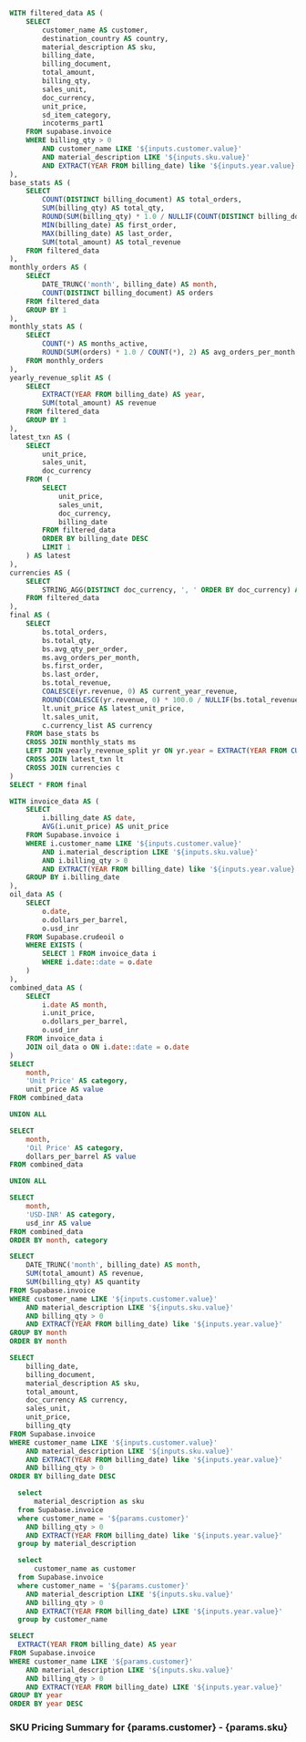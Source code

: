 ```sql sku_summary
WITH filtered_data AS (
    SELECT
        customer_name AS customer,
        destination_country AS country,
        material_description AS sku,
        billing_date,
        billing_document,
        total_amount,
        billing_qty,
        sales_unit,
        doc_currency,
        unit_price,
        sd_item_category,
        incoterms_part1
    FROM supabase.invoice
    WHERE billing_qty > 0
        AND customer_name LIKE '${inputs.customer.value}'
        AND material_description LIKE '${inputs.sku.value}'
        AND EXTRACT(YEAR FROM billing_date) like '${inputs.year.value}' 
),
base_stats AS (
    SELECT
        COUNT(DISTINCT billing_document) AS total_orders,
        SUM(billing_qty) AS total_qty,
        ROUND(SUM(billing_qty) * 1.0 / NULLIF(COUNT(DISTINCT billing_document), 0), 2) AS avg_qty_per_order,
        MIN(billing_date) AS first_order,
        MAX(billing_date) AS last_order,
        SUM(total_amount) AS total_revenue
    FROM filtered_data
),
monthly_orders AS (
    SELECT
        DATE_TRUNC('month', billing_date) AS month,
        COUNT(DISTINCT billing_document) AS orders
    FROM filtered_data
    GROUP BY 1
),
monthly_stats AS (
    SELECT
        COUNT(*) AS months_active,
        ROUND(SUM(orders) * 1.0 / COUNT(*), 2) AS avg_orders_per_month
    FROM monthly_orders
),
yearly_revenue_split AS (
    SELECT
        EXTRACT(YEAR FROM billing_date) AS year,
        SUM(total_amount) AS revenue
    FROM filtered_data
    GROUP BY 1
),
latest_txn AS (
    SELECT
        unit_price,
        sales_unit,
        doc_currency
    FROM (
        SELECT
            unit_price,
            sales_unit,
            doc_currency,
            billing_date
        FROM filtered_data
        ORDER BY billing_date DESC
        LIMIT 1
    ) AS latest
),
currencies AS (
    SELECT
        STRING_AGG(DISTINCT doc_currency, ', ' ORDER BY doc_currency) AS currency_list
    FROM filtered_data
),
final AS (
    SELECT
        bs.total_orders,
        bs.total_qty,
        bs.avg_qty_per_order,
        ms.avg_orders_per_month,
        bs.first_order,
        bs.last_order,
        bs.total_revenue,
        COALESCE(yr.revenue, 0) AS current_year_revenue,
        ROUND(COALESCE(yr.revenue, 0) * 100.0 / NULLIF(bs.total_revenue, 0), 2) AS current_year_share,
        lt.unit_price AS latest_unit_price,
        lt.sales_unit,
        c.currency_list AS currency
    FROM base_stats bs
    CROSS JOIN monthly_stats ms
    LEFT JOIN yearly_revenue_split yr ON yr.year = EXTRACT(YEAR FROM CURRENT_DATE)
    CROSS JOIN latest_txn lt
    CROSS JOIN currencies c
)
SELECT * FROM final
```



```sql sku_price_oil_price
WITH invoice_data AS (
    SELECT
        i.billing_date AS date,
        AVG(i.unit_price) AS unit_price
    FROM Supabase.invoice i
    WHERE i.customer_name LIKE '${inputs.customer.value}'
        AND i.material_description LIKE '${inputs.sku.value}'
        AND i.billing_qty > 0
        AND EXTRACT(YEAR FROM billing_date) like '${inputs.year.value}'
    GROUP BY i.billing_date
),
oil_data AS (
    SELECT 
        o.date,
        o.dollars_per_barrel,
        o.usd_inr
    FROM Supabase.crudeoil o
    WHERE EXISTS (
        SELECT 1 FROM invoice_data i
        WHERE i.date::date = o.date
    )
),
combined_data AS (
    SELECT
        i.date AS month,
        i.unit_price,
        o.dollars_per_barrel,
        o.usd_inr
    FROM invoice_data i
    JOIN oil_data o ON i.date::date = o.date
)
SELECT 
    month,
    'Unit Price' AS category,
    unit_price AS value
FROM combined_data

UNION ALL

SELECT 
    month,
    'Oil Price' AS category,
    dollars_per_barrel AS value
FROM combined_data

UNION ALL

SELECT 
    month,
    'USD-INR' AS category,
    usd_inr AS value
FROM combined_data
ORDER BY month, category
```

```sql revenue_and_quantity_over_time
SELECT
    DATE_TRUNC('month', billing_date) AS month,
    SUM(total_amount) AS revenue,
    SUM(billing_qty) AS quantity
FROM Supabase.invoice
WHERE customer_name LIKE '${inputs.customer.value}'
    AND material_description LIKE '${inputs.sku.value}'
    AND billing_qty > 0
    AND EXTRACT(YEAR FROM billing_date) like '${inputs.year.value}'
GROUP BY month
ORDER BY month
```

```sql sku_price_changes_by_customer
SELECT
    billing_date,
    billing_document,
    material_description AS sku,
    total_amount,
    doc_currency AS currency,
    sales_unit,
    unit_price,
    billing_qty
FROM Supabase.invoice
WHERE customer_name LIKE '${inputs.customer.value}'
    AND material_description LIKE '${inputs.sku.value}'
    AND EXTRACT(YEAR FROM billing_date) like '${inputs.year.value}'
    AND billing_qty > 0
ORDER BY billing_date DESC
```


```sql sku
  select
      material_description as sku
  from Supabase.invoice
  where customer_name = '${params.customer}'
    AND billing_qty > 0
    AND EXTRACT(YEAR FROM billing_date) like '${inputs.year.value}'
  group by material_description
```

```sql customer
  select
      customer_name as customer
  from Supabase.invoice
  where customer_name = '${params.customer}'
    AND material_description LIKE '${inputs.sku.value}'
    AND billing_qty > 0
    AND EXTRACT(YEAR FROM billing_date) LIKE '${inputs.year.value}'
  group by customer_name
```
```sql year
SELECT
  EXTRACT(YEAR FROM billing_date) AS year
FROM Supabase.invoice
WHERE customer_name LIKE '${params.customer}'
    AND material_description LIKE '${inputs.sku.value}'
    AND billing_qty > 0
    AND EXTRACT(YEAR FROM billing_date) LIKE '${inputs.year.value}'
GROUP BY year
ORDER BY year DESC
```


<Grid cols=3>

<Dropdown data={year} name=year value=year defaultValue='%' title="Year">
<DropdownOption value="%" valueLabel="All Years"/>
</Dropdown>

<Dropdown data={sku} name=sku value=sku defaultValue='{params.sku}' title="SKU">
  <DropdownOption value="%" valueLabel="All"/>
</Dropdown>

<Dropdown data={customer} name=customer value=customer defaultValue='{params.customer}' title="Customer">
</Dropdown>

</Grid>

### SKU Pricing Summary for {params.customer} - {params.sku}

<Grid cols=3>
    <BigValue 
        data={sku_summary} 
        value=total_orders
        title="Total Orders"
        fmt=num0
    />
    <BigValue 
        data={sku_summary} 
        value=total_qty
        title="Total Quantity Sold"
        fmt=num0
    />
    <BigValue 
        data={sku_summary} 
        value=avg_qty_per_order
        title="Avg Qty per Order"
        fmt=num0
    />
</Grid>

<Grid cols=3>
    <BigValue 
        data={sku_summary} 
        value=avg_orders_per_month
        title="Avg Monthly Orders"
        fmt=num0
    />
    <BigValue 
        data={sku_summary} 
        value=total_revenue
        title="Total Revenue"
        fmt=num0
    />
    <BigValue 
        data={sku_summary} 
        value=current_year_revenue
        title="Current Year Revenue"
        fmt=num0
    />
</Grid>

<Grid cols=3>
    <BigValue 
        data={sku_summary} 
        value=currency
        title="Currency"
    />
    <BigValue 
        data={sku_summary} 
        value=first_order
        title="First Order Date"
    />
    <BigValue 
        data={sku_summary} 
        value=last_order
        title="Last Order Date"
    />
</Grid>

<ButtonGroup name=matric display=buttons>
    <ButtonGroupItem valueLabel="Crude Oil Price" value="crude_oil_price" default />
    <ButtonGroupItem valueLabel="USD-INR" value="usd_inr" />
</ButtonGroup>

<Grid cols=2>
<!--
    <LineChart 
    
        data={sku_price_oil_price}
        x=month
        y=value
        yAxisTitle="Values"
        series=category
        title="Customer SKU Pricing Over Time"
        colorPalette={[
  '#E4572E', // fiery orange-red
   // bright teal
  '#FFC914', // vivid yellow
  '#17BEBB', // strong blue
  '#F45B69'  // punchy pink
]}
        independentYAxes={true}
    />
-->

<LineChart
data={price_comparison_table}
x=date
y=unit_price
y2="{inputs.matric}"
title="Customer SKU Pricing Over Time"
colorPalette={[
  '#E4572E', // fiery orange-red
  '#17BEBB', // bright teal
  '#FFC914', // vivid yellow
  '#2E86AB', // strong blue
  '#F45B69'  // punchy pink
]}
/>

    <LineChart 
        data={revenue_and_quantity_over_time}
        x=month
        y=revenue
        y2=quantity
        y2SeriesType=bar
        yAxisTitle="Revenue"
        y2AxisTitle="Quantity"
        title="Revenue & Quantity Over Time"
        ytitle="Revenue"
        y2title="Quantity"
        colorPalette={[
  '#E4572E', // fiery orange-red
  '#17BEBB', // bright teal
  '#FFC914', // vivid yellow
  '#2E86AB', // strong blue
  '#F45B69'  // punchy pink
]}
    />
</Grid>

### 📅 SKU Historical Pricing

<DataTable 
    data={sku_price_changes_by_customer} 
    rows=15 
    wrapTitles=true 
    wrapCells=true 
    sort="billing_date desc" 
    rowShading=true
    search=true
>
    <Column id=billing_date title="Date" align=left/>
    <Column id=billing_document fmt=0 align=center/>
    <Column id=sku title="Material" align=center/>
    <Column id=sales_unit title="Sales Unit" align=center/>
    <Column id=total_amount title="Total Amount" fmt=num1k align=center/>
    <Column id=currency title="Curr" align=center/>
    <Column id=unit_price title="Unit Price" fmt=0.00 align=center/>
    <Column id=billing_qty title="Qty" fmt=0 align=center/>
</DataTable>

```sql avg_qty_per_order_over_time
SELECT
    DATE_TRUNC('month', billing_date) AS month,
    SUM(billing_qty) / COUNT(DISTINCT billing_document) AS avg_qty_per_order
FROM Supabase.invoice
WHERE customer_name LIKE '${inputs.customer.value}'
    AND material_description LIKE '${inputs.sku.value}'
    AND EXTRACT(YEAR FROM billing_date) like '${inputs.year.value}'
    AND billing_qty > 0
GROUP BY month
ORDER BY month
```

<LineChart
data={avg_qty_per_order_over_time}
x=month
y=avg_qty_per_order
yAxisTitle="Avg Quantity"
title="Average Order Quantity Over Time"
colorPalette={[
'#17BEBB' // bright teal
]}
/>

```sql price_comparison_table
WITH invoice_data AS (
    SELECT
        i.billing_date AS date,
        i.doc_currency AS currency,
        AVG(i.unit_price) AS unit_price
    FROM Supabase.invoice i
    WHERE i.customer_name LIKE '${inputs.customer.value}'
        AND i.material_description LIKE '${inputs.sku.value}'
        AND i.billing_qty > 0
        AND EXTRACT(YEAR FROM billing_date) like '${inputs.year.value}'
    GROUP BY i.billing_date, i.doc_currency
),
oil_data AS (
    SELECT 
        o.date,
        o.dollars_per_barrel,
        o.usd_inr
    FROM Supabase.crudeoil o
    WHERE EXISTS (
        SELECT 1 FROM invoice_data i
        WHERE i.date::date = o.date
    )
)
SELECT
    i.date,
    i.currency,
    i.unit_price,
    o.dollars_per_barrel AS crude_oil_price,
    o.usd_inr
FROM invoice_data i
JOIN oil_data o ON i.date::date = o.date
ORDER BY i.date DESC, i.currency
```



<!--

<Grid >
<ButtonGroup name=oil_metric >
    <ButtonGroupItem valueLabel="Oil Price" value="dollars_per_barrel" default />
    <ButtonGroupItem valueLabel="Dollar Price" value="usd_inr" />
</ButtonGroup>
</Grid>

```sql price_comparison_table_2
    WITH invoice_data AS (
        select
            billing_date AS date,
            doc_currency AS currency,
            unit_price
        from supabase.invoice
        where customer_name = '${inputs.customer.value}'
        and material_description = '${inputs.sku.value}'
        and billing_qty > 0
        and EXTRACT(YEAR FROM billing_date) like '${inputs.year.value}'
    )
    SELECT
        i.date,
        i.currency,
        i.unit_price,
        c.dollars_per_barrel,
        c.usd_inr
    FROM invoice_data i
    LEFT JOIN supabase.crudeoil c ON i.date::date = c.date
    group by i.date, i.currency, i.unit_price, c.dollars_per_barrel, c.usd_inr
    ORDER BY i.date
```

<LineChart
data={price_comparison_table_2}
x=date
y=unit_price
y2="{inputs.oil_metric}"
series=currency
/>
-->

